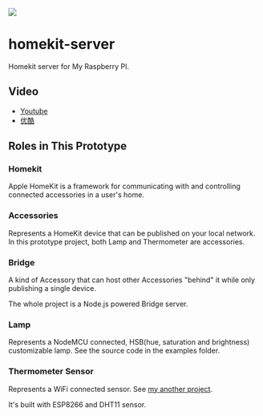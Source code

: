 ![](https://www.google-analytics.com/__utm.gif?utmwv=4&utmac=UA-92164710-1&utmipc=homekit-server)

# homekit-server
Homekit server for My Raspberry PI.

## Video
+ [Youtube](https://youtu.be/rn5vwHkzutk)
+ [优酷](http://v.youku.com/v_show/id_XMTc0NzE3NTc4NA==.html)

## Roles in This Prototype
### Homekit

Apple HomeKit is a framework for communicating with and controlling connected accessories in a user's home. 

### Accessories

Represents a HomeKit device that can be published on your local network.
In this prototype project, both Lamp and Thermometer are accessories.


### Bridge

A kind of Accessory that can host other Accessories "behind" it while only publishing a single device.

The whole project is a Node.js powered Bridge server.

### Lamp

Represents a NodeMCU connected, HSB(hue, saturation and brightness) customizable lamp. See the source code in the examples folder.

### Thermometer Sensor

Represents a WiFi connected sensor. See [my another project](https://github.com/MagicCube/esp-iot-adapter-arduino).

It's built with ESP8266 and DHT11 sensor.
